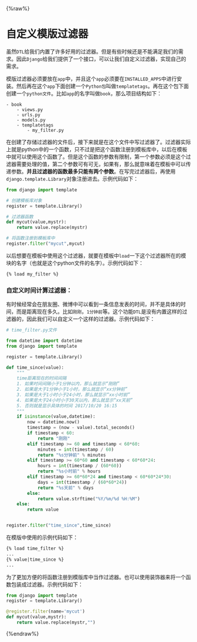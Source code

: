 {%raw%}

# 自定义模版过滤器

虽然`DTL`给我们内置了许多好用的过滤器。但是有些时候还是不能满足我们的需求。因此`Django`给我们提供了一个接口，可以让我们自定义过滤器，实现自己的需求。

模版过滤器必须要放在`app`中，并且这个`app`必须要在`INSTALLED_APPS`中进行安装。然后再在这个`app`下面创建一个`Python包`叫做`templatetags`。再在这个包下面创建一个`python文件`。比如`app`的名字叫做`book`，那么项目结构如下：

```
- book
    - views.py
    - urls.py
    - models.py
    - templatetags
        - my_filter.py
```

在创建了存储过滤器的文件后，接下来就是在这个文件中写过滤器了。过滤器实际上就是python中的一个函数，只不过是把这个函数注册到模板库中，以后在模板中就可以使用这个函数了。但是这个函数的参数有限制，第一个参数必须是这个过滤器需要处理的值，第二个参数可有可无，如果有，那么就意味着在模板中可以传递参数。**并且过滤器的函数最多只能有两个参数**。在写完过滤器后，再使用`django.template.Library`对象注册进去。示例代码如下：

```python
from django import template

# 创建模板库对象
register = template.Library()

# 过滤器函数
def mycut(value,mystr):
    return value.replace(mystr)

# 将函数注册到模板库中
register.filter("mycut",mycut)
```

以后想要在模板中使用这个过滤器，就要在模板中`load`一下这个过滤器所在的模块的名字（也就是这个python文件的名字）。示例代码如下：

```html
{% load my_filter %}
```

### 自定义时间计算过滤器：

有时候经常会在朋友圈、微博中可以看到一条信息发表的时间，并不是具体的时间，而是距离现在多久。比如`刚刚`，`1分钟前`等。这个功能`DTL`是没有内置这样的过滤器的，因此我们可以自定义一个这样的过滤器。示例代码如下：

```python
# time_filter.py文件

from datetime import datetime
from django import template

register = template.Library()

def time_since(value):
    """
    time距离现在的时间间隔
    1. 如果时间间隔小于1分钟以内，那么就显示“刚刚”
    2. 如果是大于1分钟小于1小时，那么就显示“xx分钟前”
    3. 如果是大于1小时小于24小时，那么就显示“xx小时前”
    4. 如果是大于24小时小于30天以内，那么就显示“xx天前”
    5. 否则就是显示具体的时间 2017/10/20 16:15
    """
    if isinstance(value,datetime):
        now = datetime.now()
        timestamp = (now - value).total_seconds()
        if timestamp < 60:
            return "刚刚"
        elif timestamp >= 60 and timestamp < 60*60:
            minutes = int(timestamp / 60)
            return "%s分钟前" % minutes
        elif timestamp >= 60*60 and timestamp < 60*60*24:
            hours = int(timestamp / (60*60))
            return "%s小时前" % hours
        elif timestamp >= 60*60*24 and timestamp < 60*60*24*30:
            days = int(timestamp / (60*60*24))
            return "%s天前" % days
        else:
            return value.strftime("%Y/%m/%d %H:%M")
    else:
        return value


register.filter("time_since",time_since)
```

在模版中使用的示例代码如下：

```html
{% load time_filter %}
...
{% value|time_since %}
...
```

为了更加方便的将函数注册到模版库中当作过滤器。也可以使用装饰器来将一个函数包装成过滤器。示例代码如下：

```python
from django import template
register = template.Library()

@register.filter(name='mycut')
def mycut(value,mystr):
    return value.replace(mystr,"")
```

{%endraw%}